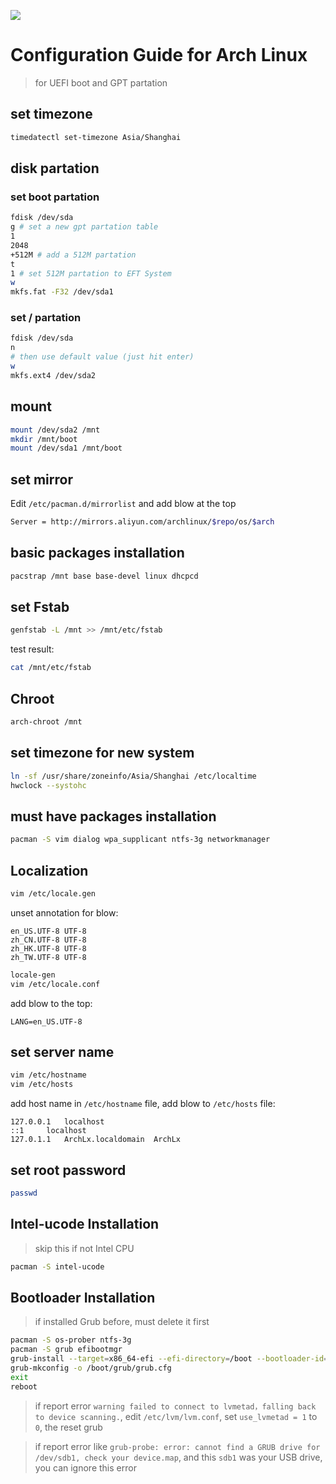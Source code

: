![](https://img.linux.net.cn/data/attachment/album/201712/25/102349b7keeap433ae5e3j.jpg)

# Configuration Guide for Arch Linux

> for UEFI boot and GPT partation

## set timezone

```bash
timedatectl set-timezone Asia/Shanghai
```

## disk partation

### set boot partation

```bash
fdisk /dev/sda
g # set a new gpt partation table
1
2048
+512M # add a 512M partation
t
1 # set 512M partation to EFT System
w
mkfs.fat -F32 /dev/sda1
```

### set / partation

```bash
fdisk /dev/sda
n
# then use default value (just hit enter)
w
mkfs.ext4 /dev/sda2
```

## mount

```bash
mount /dev/sda2 /mnt
mkdir /mnt/boot
mount /dev/sda1 /mnt/boot
```

## set mirror

Edit `/etc/pacman.d/mirrorlist` and add blow at the top

```bash
Server = http://mirrors.aliyun.com/archlinux/$repo/os/$arch
```

## basic packages installation

```bash
pacstrap /mnt base base-devel linux dhcpcd
```

## set Fstab

```bash
genfstab -L /mnt >> /mnt/etc/fstab
```

test result:

```bash
cat /mnt/etc/fstab
```

## Chroot

```bash
arch-chroot /mnt
```

## set timezone for new system

```bash
ln -sf /usr/share/zoneinfo/Asia/Shanghai /etc/localtime
hwclock --systohc
```

## must have packages installation

```bash
pacman -S vim dialog wpa_supplicant ntfs-3g networkmanager
```

## Localization

```bash
vim /etc/locale.gen
```

unset annotation for blow:

```
en_US.UTF-8 UTF-8
zh_CN.UTF-8 UTF-8
zh_HK.UTF-8 UTF-8
zh_TW.UTF-8 UTF-8
```

```bash
locale-gen
vim /etc/locale.conf
```

add blow to the top:

```
LANG=en_US.UTF-8
```

## set server name

```bash
vim /etc/hostname
vim /etc/hosts
```

add host name in `/etc/hostname` file, add blow to `/etc/hosts` file:

```
127.0.0.1	localhost
::1		localhost
127.0.1.1	ArchLx.localdomain	ArchLx
```

## set root password

```bash
passwd
```

## Intel-ucode Installation

> skip this if not Intel CPU

```bash
pacman -S intel-ucode
```

## Bootloader Installation

> if installed Grub before, must delete it first

```bash
pacman -S os-prober ntfs-3g
pacman -S grub efibootmgr
grub-install --target=x86_64-efi --efi-directory=/boot --bootloader-id=grub
grub-mkconfig -o /boot/grub/grub.cfg
exit
reboot
```

> if report error `warning failed to connect to lvmetad，falling back to device scanning.`, edit `/etc/lvm/lvm.conf`, set `use_lvmetad = 1` to `0`, the reset grub

> if report error like `grub-probe: error: cannot find a GRUB drive for /dev/sdb1, check your device.map`, and this `sdb1` was your USB drive, you can ignore this error
